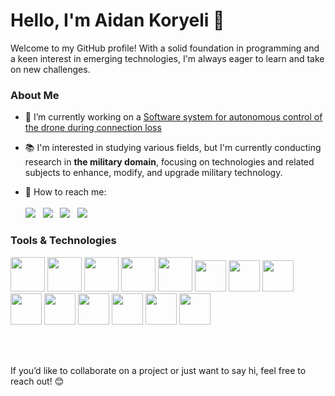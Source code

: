 <h1>Hello, I'm Aidan Koryeli 👋</h1>

<!-- INTRO SECTION -->
<p>
  Welcome to my GitHub profile! With a solid foundation in programming and a keen interest in emerging technologies, I'm always eager to learn and take on new challenges. 
</p>

<h3>About Me</h3>

- 🎯 I’m currently working on a [Software system for autonomous control of the drone during connection loss](https://github.com/aidkor/DACS)
  
- 📚 I'm interested in studying various fields, but I'm currently conducting research in **the military domain**, focusing on technologies and related subjects to enhance, modify, and upgrade military technology.
  
- 📡 How to reach me:<br><br>
<a href="mailto:denyskoren88@gmail.com"><img src="https://img.shields.io/badge/Gmail-D14836?style=for-the-badge&logo=gmail&logoColor=white"/></a> &nbsp;
<a href="https://linkedin.com/in/denyskoren"><img src="https://img.shields.io/badge/LinkedIn-0077B5?style=for-the-badge&logo=linkedin&logoColor=white"/></a> &nbsp;
<a href="https://t.me/aidkor"><img src="https://img.shields.io/badge/Telegram-2CA5E0?style=for-the-badge&logo=telegram&logoColor=white"/></a> &nbsp;
<a href="https://www.instagram.com/aidankoryeli/"><img src="https://img.shields.io/badge/Instagram-E4405F?style=for-the-badge&logo=instagram&logoColor=white"/></a> &nbsp;

<!--
<h3>Projects</h3>

- [**DACS**](https://github.com/aidkor/DACS): A software system for autonomous control of the drone during connection loss.
- [**Project X**](https://github.com/aidkor/ProjectX): Description of another key project you’ve worked on.
- [**Project Y**](https://github.com/aidkor/ProjectY): Description of another key project you’ve worked on.

<h3>Achievements & Certifications</h3>

- 🏅 **Certification 1:** Description of certification.
- 🏆 **Award 1:** Description of award or achievement.
- 🥇 **Hackathon Winner:** Details about the hackathon and what you achieved.
-->

<h3>Tools & Technologies</h3>
<p>
  <img src="https://cdn.jsdelivr.net/gh/devicons/devicon@latest/icons/c/c-original.svg" width="55" height="55"/>          
  <img src="https://cdn.jsdelivr.net/gh/devicons/devicon@latest/icons/cplusplus/cplusplus-original.svg" width="55" height="55"/>
  <img src="https://cdn.jsdelivr.net/gh/devicons/devicon@latest/icons/csharp/csharp-original.svg" width="55" height="55"/>
  <img src="https://cdn.jsdelivr.net/gh/devicons/devicon@latest/icons/java/java-original.svg" width="55" height="55"/> 
  <img src="https://cdn.jsdelivr.net/gh/devicons/devicon@latest/icons/python/python-original.svg" width="55" height="55"/>  
  <img src="https://cdn.jsdelivr.net/gh/devicons/devicon@latest/icons/microsoftsqlserver/microsoftsqlserver-original.svg" width="50" height="50" />
  <img src="https://cdn.jsdelivr.net/gh/devicons/devicon@latest/icons/sqlite/sqlite-original.svg" width="50" height="50" />
  <img src="https://cdn.jsdelivr.net/gh/devicons/devicon@latest/icons/mysql/mysql-original.svg" width="50" height="50" />
  <img src="https://cdn.jsdelivr.net/gh/devicons/devicon@latest/icons/html5/html5-original.svg" width="50" height="50" />     
  <img src="https://cdn.jsdelivr.net/gh/devicons/devicon@latest/icons/css3/css3-original.svg" width="50" height="50" />     
  <img src="https://cdn.jsdelivr.net/gh/devicons/devicon@latest/icons/javascript/javascript-original.svg" width="50" height="50" />     
  <img src="https://cdn.jsdelivr.net/gh/devicons/devicon@latest/icons/git/git-original.svg" width="50" height="50" />
  <img src="https://cdn.jsdelivr.net/gh/devicons/devicon@latest/icons/blender/blender-original.svg" width="50" height="50" />     
  <img src="https://cdn.jsdelivr.net/gh/devicons/devicon@latest/icons/unrealengine/unrealengine-original.svg" width="50" height="50" />
</p><br><br>

<p>If you’d like to collaborate on a project or just want to say hi, feel free to reach out! 😊</p>
